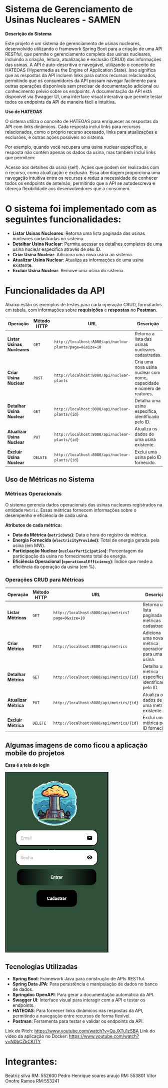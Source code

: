 

# **Sistema de Gerenciamento de Usinas Nucleares - SAMEN**

**Descrição do Sistema**

Este projeto é um sistema de gerenciamento de usinas nucleares, desenvolvido utilizando o framework Spring Boot para a criação de uma API RESTful, que permite o gerenciamento completo das usinas nucleares, incluindo a criação, leitura, atualização e exclusão (CRUD) das informações das usinas.
A API é auto-descritiva e navegável, utilizando o conceito de HATEOAS (Hypermedia as the Engine of Application State). Isso significa que as respostas da API incluem links para outros recursos relacionados, permitindo que os consumidores da API possam navegar facilmente para outras operações disponíveis sem precisar de documentação adicional ou conhecimento prévio sobre os endpoints.
A documentação da API está disponível via Swagger UI, uma interface visual interativa que permite testar todos os endpoints da API de maneira fácil e intuitiva. 

**Uso de HATEOAS**

O sistema utiliza o conceito de HATEOAS para enriquecer as respostas da API com links dinâmicos. Cada resposta inclui links para recursos relacionados, como o próprio recurso acessado, links para atualizações e exclusões, e outras ações possíveis no sistema.

Por exemplo, quando você recupera uma usina nuclear específica, a resposta não contém apenas os dados da usina, mas também inclui links que permitem:

Acesso aos detalhes da usina (self).
Ações que podem ser realizadas com o recurso, como atualização e exclusão.
Essa abordagem proporciona uma navegação intuitiva entre os recursos e reduz a necessidade de conhecer todos os endpoints de antemão, permitindo que a API se autodescreva e ofereça flexibilidade aos desenvolvedores que a consomem.

# **O sistema foi implementado com as seguintes funcionalidades:**

- **Listar Usinas Nucleares**: Retorna uma lista paginada das usinas nucleares cadastradas no sistema.
- **Detalhar Usina Nuclear**: Permite acessar os detalhes completos de uma usina nuclear específica através de seu ID.
- **Criar Usina Nuclear**: Adiciona uma nova usina ao sistema.
- **Atualizar Usina Nuclear**: Atualiza as informações de uma usina existente.
- **Excluir Usina Nuclear**: Remove uma usina do sistema.

# **Funcionalidades da API**

Abaixo estão os exemplos de testes para cada operação CRUD, formatados em tabela, com informações sobre **requisições** e **respostas** no **Postman**.


| **Operação**                  | **Método HTTP** | **URL**                                               | **Descrição**                                               |
|-------------------------------|-----------------|-------------------------------------------------------|-------------------------------------------------------------|
| **Listar Usinas Nucleares**    | `GET`           | `http://localhost:8080/api/nuclear-plants?page=0&size=10` | Retorna a lista das usinas nucleares cadastradas.      |
| **Criar Usina Nuclear**        | `POST`          | `http://localhost:8080/api/nuclear-plants`             | Cria uma nova usina nuclear com nome, capacidade e número de reatores.|
| **Detalhar Usina Nuclear**     | `GET`           | `http://localhost:8080/api/nuclear-plants/{id}`        | Detalha uma usina específica, identificado pelo ID.        |
| **Atualizar Usina Nuclear**    | `PUT`           | `http://localhost:8080/api/nuclear-plants/{id}`        | Atualiza os dados de uma usina existente.                  |
| **Excluir Usina Nuclear**      | `DELETE`        | `http://localhost:8080/api/nuclear-plants/{id}`        | Exclui uma usina pelo ID fornecido.                        |

## **Uso de Métricas no Sistema**

### **Métricas Operacionais**

O sistema gerencia dados operacionais das usinas nucleares registrados na entidade `Metric`. Essas métricas fornecem informações sobre o desempenho e eficiência de cada usina.  

**Atributos de cada métrica:**
- **Data da Métrica (`metricDate`)**: Data e hora do registro da métrica.
- **Energia Fornecida (`electricityProvided`)**: Total de energia gerada pela usina (em MW).
- **Participação Nuclear (`nuclearParticipation`)**: Porcentagem da participação da usina no fornecimento total de energia.
- **Eficiência Operacional (`operationalEfficiency`)**: Índice que mede a eficiência da operação da usina (em %).

### **Operações CRUD para Métricas**

| **Operação**                  | **Método HTTP** | **URL**                                               | **Descrição**                                               |
|-------------------------------|-----------------|-------------------------------------------------------|-------------------------------------------------------------|
| **Listar Métricas**            | `GET`           | `http://localhost:8080/api/metrics?page=0&size=10`    | Retorna uma lista paginada de métricas cadastradas.         |
| **Criar Métrica**              | `POST`          | `http://localhost:8080/api/metrics`                   | Adiciona uma nova métrica operacional para uma usina.       |
| **Detalhar Métrica**           | `GET`           | `http://localhost:8080/api/metrics/{id}`              | Detalha uma métrica específica, identificada pelo ID.       |
| **Atualizar Métrica**          | `PUT`           | `http://localhost:8080/api/metrics/{id}`              | Atualiza os dados de uma métrica existente.                 |
| **Excluir Métrica**            | `DELETE`        | `http://localhost:8080/api/metrics/{id}`              | Exclui uma métrica pelo ID fornecido.                       |


## **Algumas imagens de como ficou a aplicação mobile do projetos**

**Essa é a tela de login**

![tela de login](https://github.com/bia98silva/SAMEN/blob/main/imagens/tela_login%20.png)


## Tecnologias Utilizadas

- **Spring Boot**: Framework Java para construção de APIs RESTful.
- **Spring Data JPA**: Para persistência e manipulação de dados no banco de dados.
- **Springdoc OpenAPI**: Para gerar a documentação automática da API.
- **Swagger UI**: Interface visual para interagir com a API e testar os endpoints.
- **HATEOAS**: Para fornecer links dinâmicos nas respostas da API, permitindo a navegação entre recursos de forma flexível.
- **Postman**: Ferramenta para testar e validar os endpoints da API.

Link do Pitch: https://www.youtube.com/watch?v=QuJXTu1zSBA
Link do video da aplicação no Docker: https://www.youtube.com/watch?v=N0bCZkCKITY

# **Integrantes:** 
Beatriz silva RM: 552600 
Pedro Henrique soares araujo RM: 553801 
Vitor Onofre Ramos RM:553241 
